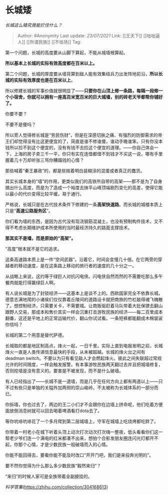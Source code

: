 # 长城矮
*长城这么矮究竟能拦住什么？*

> Author: #Anonymity
> Last update: *23/07/2021* 
> Link: [[王天下]] [[咄咄逼人]] [[所谓民族]] [[不怯场]]
> Tag:


第一个问题，长城的高度要从山脚下算起，不能从城墙根算起。

**所以基本上长城的实际有效高度都在百米以上。**

第二个问题，长城的厚度要从墙背算到敌人能有效集结兵力出发阵地前沿，**所以长城的实际有效厚度也是在百米以上**。

所以修建长城的军事价值就很明显了——**只要你在山顶上修一条路，每隔一段修一个小宿舍，你就可以拥有一座高百米宽百米的巨大城墙，别的砖老天爷都帮你铺好了。**

你要不要？

不要不是傻吗？

所以旁人觉得修长城是“劳民伤财”，但是在深感切肤之痛、有强烈的防御需求的帝王们却觉得没有比这更便宜的了，简直是谁不修谁傻，谁动手晚谁笨。只有你没本钱所以捡不到这个便宜的，没有有钱不去捡这个便宜的道理。——你自己体会一下，上海的房子卖三千一平，你只有实在连借都借不到钱才不买这一说，哪有手里握着几十万却听张三骂你糟蹋钱的心情？

那些喊着“秦王暴政”的，都是些揣着明白装糊涂的混蛋或者真正的蠢货。

  


其实长城本身的“墙”的作用，更类似我们的高铁所自带的高架——那不是为了自身搞出什么高度，而是为了造成一个裕度去抹平山峰顶端剧烈变化的高差，使得它能以最小的代价变得比较平缓，易于通行。

严格说，长城只是在古代技术条件下修建的一条**高架快速路**。而长城的城楼本质上只是“**高速公路服务区**”。

你们看为墙的东西，是因为古代没有现浇钢筋混凝土，也没有预制构件技术，又不得不考虑长期维护成本所使用的当时最经济持久的路面支撑技术。

**那其实不是墙，而是原始的“高架”。**

“高度”根本就不是它的追求。

  


这条高速路本质上是一件“空间武器”。沿着它，时间会变慢几十倍。在它两旁的穿越者的移动速度，是在这条路上移动的旅行者的速度的几十分之一。

从战略上来说，这约等于绿巨人对抗闪电侠。闪电侠自然而然的不需要吃那么多午餐肉就能打得赢绿巨人啊。

有人说长城是为了封锁经济——这基本上是谈不上的。西欧国家完全不依靠长城，德意志满地爬的小诸侯们仅仅靠着丘陵间的道路设卡就把商旅的竹杠敲得魂飞魄散了。想控制经济，只需要关卡，不需要城。让商贩驱赶着马队带着大批保镖去翻山跟野人交易，那成本和售价其实一样会沉重打击游牧民族的经济——每二百里成本翻番，这还是平地上的正常运输代价，翻山你试试看。一条短裤都能翻成木棉袈裟你信吗？

长城的第二个用意是替代萨德。

长城取的都是地区制高点，烽火一起，一日千里。实际上直到电报发明之前，长城烽火一直是人类传递信息最快的手段，从未被超越。长城的烽火台之间有deadman switch。不要以为只有看见敌人才会燃起烽火。彼此之间失联超过常规允许的时间限度，一样会触发报警。有本事游牧民族两天翻过去并且把城墙修复，否则挖墙是没有意义的。要害是不被发现，而不是什么破墙。

有人已经指出了——长城不是一道墙，而是几乎在任何方向上都有两道以上——只不过有些只是单独的关隘外加两侧的崇山峻岭，不太被称为长城体系的一部分而已。

你拆墙，你也过去了，两边的王二小们才不会跟你在边墙上拼命呢，他们吃着方便面放倒消息树就可以回去喝着啤酒看打dota去了。

等你吭哧吭哧花了一个多月爬到第二层城墙上，守军在城墙上吃烧烤都吃胖了。

你带着一村老小在城下听着头顶上动次打次动次打次嗨一整夜，低头看看你们这一帮老少爷们连一个满电的红米都凑不出来，想拍个合影发朋友圈连闪光灯都开不起，你那个心情，才是少数民族一般破墙而入的心情。

你能不能回得去，要看你能不能及时改口“开开门吧，我们是来投奔光明的”。

要不然你觉得为什么那么多少数民族“毅然来归”？

“来归”的时候人家可是全族带着全副披挂的。

*科学答集*(https://zhihu.com/collection/304168613)


